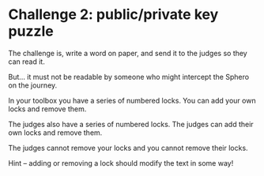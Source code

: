 # Challenge 2: public/private key puzzle


The challenge is, write a word on paper, and send it to the judges so they can read it. 

But… it must not be readable by someone who might intercept the Sphero on the journey. 

In your toolbox you have a series of numbered locks. You can add your own locks and remove them. 

The judges also have a series of numbered locks. The judges can add their own locks and remove them. 

The judges cannot remove your locks and you cannot remove their locks. 

Hint – adding or removing a lock should modify the text in some way!
